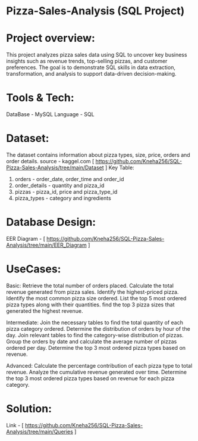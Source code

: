 #  Pizza-Sales-Analysis (SQL Project)

# Project overview:
This project analyzes pizza sales data using SQL to uncover key business insights such as revenue trends, top-selling pizzas, and customer preferences. The goal is to demonstrate SQL skills in data extraction, transformation, and analysis to support data-driven decision-making.

# Tools & Tech:
DataBase - MySQL
Language - SQL

# Dataset: 
The dataset contains information about pizza types, size, price, orders and order details.
source - kaggel.com [ https://github.com/Kneha256/SQL-Pizza-Sales-Analysis/tree/main/Dataset ]
Key Table:
  1. orders - order_date, order_time and order_id
  2. order_details - quantity and pizza_id
  3. pizzas - pizza_id, price and pizza_type_id
  4. pizza_types - category and ingredients

# Database Design:
EER Diagram - [ https://github.com/Kneha256/SQL-Pizza-Sales-Analysis/tree/main/EER_Diagram ]

# UseCases:
Basic:
Retrieve the total number of orders placed.
Calculate the total revenue generated from pizza sales.
Identify the highest-priced pizza.
Identify the most common pizza size ordered.
List the top 5 most ordered pizza types along with their quantities.
find the top 3 pizza sizes that generated the highest revenue.

Intermediate:
Join the necessary tables to find the total quantity of each pizza category ordered.
Determine the distribution of orders by hour of the day.
Join relevant tables to find the category-wise distribution of pizzas.
Group the orders by date and calculate the average number of pizzas ordered per day.
Determine the top 3 most ordered pizza types based on revenue.

Advanced:
Calculate the percentage contribution of each pizza type to total revenue.
Analyze the cumulative revenue generated over time.
Determine the top 3 most ordered pizza types based on revenue for each pizza category.

# Solution:
Link - [ https://github.com/Kneha256/SQL-Pizza-Sales-Analysis/tree/main/Queries ]
